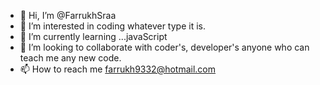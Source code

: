 - 👋 Hi, I’m @FarrukhSraa
- 👀 I’m interested in coding whatever type it is.
- 🌱 I’m currently learning ...javaScript
- 💞️ I’m looking to collaborate with coder's, developer's anyone who can teach me any new code.
- 📫 How to reach me farrukh9332@hotmail.com

<!---
FarrukhSraa/FarrukhSraa is a ✨ special ✨ repository because its `README.md` (this file) appears on your GitHub profile.
You can click the Preview link to take a look at your changes.
--->
